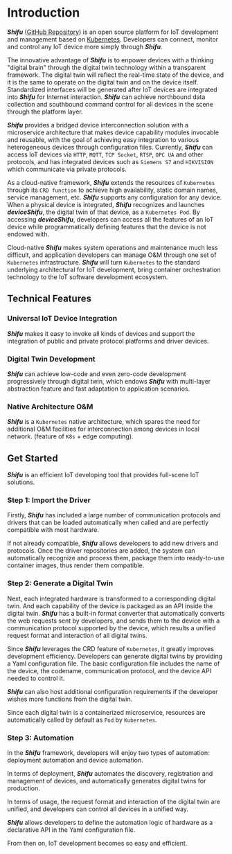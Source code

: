# Introduction

***Shifu*** ([GitHub Repository](https://github.com/Edgenesis/shifu)) is an open source platform for IoT development and management based on [Kubernetes](https://kubernetes.io/). Developers can connect, monitor and control any IoT device more simply through ***Shifu***.

The innovative advantage of ***Shifu*** is to enpower devices with a thinking "digital brain" through the digital twin technology within a transparent framework. The digital twin will reflect the real-time state of the device, and it is the same to operate on the digital twin and on the device itself. Standardized interfaces will be generated after IoT devices are integrated into ***Shifu***  for Internet interaction. ***Shifu*** can achieve northbound data collection and southbound command control for all devices in the scene through the platform layer. 

***Shifu*** provides a bridged device interconnection solution with a microservice architecture that makes device capability modules invocable and reusable, with the goal of achieving easy integration to various heterogeneous devices through configuration files. Currently, ***Shifu*** can access IoT devices via `HTTP`, `MQTT`, `TCP Socket`, `RTSP`, `OPC UA` and other protocols, and has integrated devices such as `Siemens S7` and `HIKVISION` which communicate via private protocols. 

As a cloud-native framework, ***Shifu*** extends the resources of `Kubernetes` through its `CRD function` to achieve high availability, static domain names, service management, etc. ***Shifu*** supports any configuration for any device. When a physical device is integrated, ***Shifu*** recognizes and launches ***deviceShifu***, the digital twin of that device, as a `Kubernetes Pod`. By accessing ***deviceShifu***, developers can access all the features of an IoT device while programmatically defining features that the device is not endowed with. 

Cloud-native ***Shifu*** makes system operations and maintenance much less difficult, and application developers can manage O&M through one set of `Kubernetes` infrastructure. ***Shifu*** will turn `Kubernetes` to the standard underlying architectural for IoT development, bring container orchestration technology to the IoT software development ecosystem.

## Technical Features

### Universal IoT Device Integration

***Shifu*** makes it easy to invoke all kinds of devices and support the integration of public and private protocol platforms and driver devices.

### Digital Twin Development

***Shifu*** can achieve low-code and even zero-code development progressively through digital twin, which endows ***Shifu*** with multi-layer abstraction feature and fast adaptation to application scenarios.

### Native Architecture O&M

***Shifu*** is a `Kubernetes` native architecture, which spares the need for additional O&M facilities for interconnection among devices in local network. (feature of `K8s` + edge computing).

<!-- ## Video Introduction

!-- <video width="100%" controls>
    <source src="https://bianwuji.com/stuff/videos/techintro.mp4" type="video/mp4"></source>
</video> -- -->

## Get Started

***Shifu*** is an efficient IoT developing tool that provides full-scene IoT solutions. 

### Step 1: Import the Driver 

Firstly, ***Shifu*** has included a large number of communication protocols and drivers that can be loaded automatically when called and are perfectly compatible with most hardware.
 
If not already compatible, ***Shifu*** allows developers to add new drivers and protocols. Once the driver repositories are added, the system can automatically recognize and process them, package them into ready-to-use container images, thus render them compatible. 

### Step 2: Generate a Digital Twin 
 
Next, each integrated hardware is transformed to a corresponding digital twin. And each capability of the device is packaged as an API inside the digital twin. ***Shifu*** has a built-in format converter that automatically converts the web requests sent by developers, and sends them to the device with a communication protocol supported by the device, which results a unified request format and interaction of all digital twins. 

Since ***Shifu*** leverages the CRD feature of `Kubernetes`, it greatly improves development efficiency. Developers can generate digital twins by providing a Yaml configuration file. The basic configuration file includes the name of the device, the codename, communication protocol, and the device API needed to control it. 

***Shifu*** can also host additional configuration requirements if the developer wishes more functions from the digital twin.

Since each digital twin is a containerized microservice, resources are automatically called by default as `Pod` by `Kubernetes`. 

### Step 3: Automation 
 
In the ***Shifu*** framework, developers will enjoy two types of automation: deployment automation and device automation. 

In terms of deployment, ***Shifu*** automates the discovery, registration and management of devices, and automatically generates digital twins for production. 

In terms of usage, the request format and interaction of the digital twin are unified, and developers can control all devices in a unified way. 

***Shifu*** allows developers to define the automation logic of hardware as a declarative API in the Yaml configuration file. 
 
From then on, IoT development becomes so easy and efficient. 